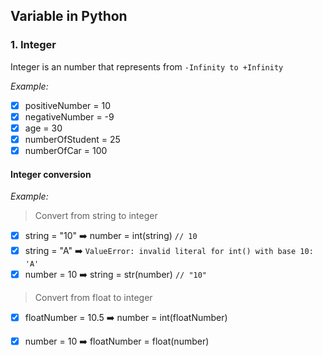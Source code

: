 ## Variable in Python

### 1. Integer
Integer is an number that represents from `-Infinity to +Infinity`

<i>Example: </i>
- [x] positiveNumber = 10
- [x] negativeNumber = -9
- [x] age = 30
- [x] numberOfStudent = 25
- [x] numberOfCar = 100
#### Integer conversion
<i>Example: </i>
> Convert from string to integer
- [x] string = "10" :arrow_right: number = int(string) `// 10`
- [x] string = "A" :arrow_right: `ValueError: invalid literal for int() with base 10: 'A'`
- [x] number = 10 :arrow_right: string = str(number) `// "10"`

> Convert from float to integer
- [x] floatNumber = 10.5 :arrow_right: number = int(floatNumber)
- [x] number = 10 :arrow_right: floatNumber = float(number)

